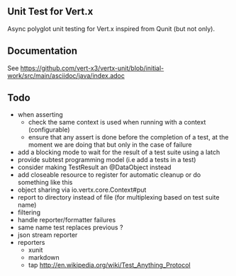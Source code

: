 ## Unit Test for Vert.x

Async polyglot unit testing for Vert.x inspired from Qunit (but not only).

## Documentation

See https://github.com/vert-x3/vertx-unit/blob/initial-work/src/main/asciidoc/java/index.adoc

## Todo

- when asserting
    - check the same context is used when running with a context (configurable)
    - ensure that any assert is done before the completion of a test, at the moment we are doing that
      but only in the case of failure
- add a blocking mode to wait for the result of a test suite using a latch
- provide subtest programming model (i.e add a tests in a test)
- consider making TestResult an @DataObject instead
- add closeable resource to register for automatic cleanup or do something like this
- object sharing via io.vertx.core.Context#put
- report to directory instead of file (for multiplexing based on test suite name)
- filtering
- handle reporter/formatter failures
- same name test replaces previous ?
- json stream reporter
- reporters
    - xunit
    - markdown
    - tap http://en.wikipedia.org/wiki/Test_Anything_Protocol

